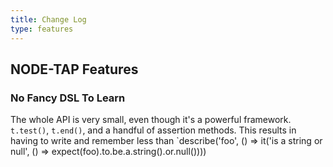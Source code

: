 ```yaml
---
title: Change Log
type: features
---
```


## NODE-TAP Features

### No Fancy DSL To Learn

The whole API is very small, even though it's a powerful framework.  `t.test()`, `t.end()`, and a handful of assertion methods.  This results in having to write and remember less than `describe('foo', () => it('is a string or null', () => expect(foo).to.be.a.string().or.null())))

